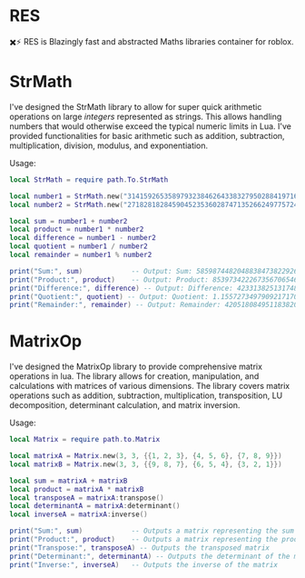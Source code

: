 # RES
✖️⚡ RES is Blazingly fast and abstracted Maths libraries container for roblox.

# StrMath
I've designed the StrMath library to allow for super quick arithmetic operations on large _integers_ represented as strings. This allows handling numbers that would otherwise exceed the typical numeric limits in Lua. I've provided functionalities for basic arithmetic such as addition, subtraction, multiplication, division, modulus, and exponentiation.

Usage:
```lua
local StrMath = require path.To.StrMath

local number1 = StrMath.new("31415926535897932384626433832795028841971693993751058209749445923078164062862089986280")
local number2 = StrMath.new("27182818284590452353602874713526624977572470936999595749669676277240766303535475945713")

local sum = number1 + number2
local product = number1 * number2
local difference = number1 - number2
local quotient = number1 / number2
local remainder = number1 % number2

print("Sum:", sum)            -- Output: Sum: 58598744820488384738229268546321653819544164930750653957419122200348930406408919972
print("Product:", product)    -- Output: Product: 8539734222673567065463550869546574495034888535765114961879601127067743044893204848617875072216249073013374895871952806582723184
print("Difference:", difference) -- Output: Difference: 42331382513174800431023590192684038762599230956815024588187847048406337253557137667
print("Quotient:", quotient) -- Output: Quotient: 1.15572734979092171709317072861359384154890420539925378682752234057380300685082454856
print("Remainder:", remainder) -- Output: Remainder: 42051808495118382020514540926987021367060802777631052526762208498189906616608558082
```

# MatrixOp
I've designed the MatrixOp library to provide comprehensive matrix operations in lua. The library allows for creation, manipulation, and calculations with matrices of various dimensions. The library covers matrix operations such as addition, subtraction, multiplication, transposition, LU decomposition, determinant calculation, and matrix inversion. 

Usage:
```lua
local Matrix = require path.to.Matrix

local matrixA = Matrix.new(3, 3, {{1, 2, 3}, {4, 5, 6}, {7, 8, 9}})
local matrixB = Matrix.new(3, 3, {{9, 8, 7}, {6, 5, 4}, {3, 2, 1}})

local sum = matrixA + matrixB
local product = matrixA * matrixB
local transposeA = matrixA:transpose()
local determinantA = matrixA:determinant()
local inverseA = matrixA:inverse()

print("Sum:", sum)            -- Outputs a matrix representing the sum
print("Product:", product)    -- Outputs a matrix representing the product
print("Transpose:", transposeA) -- Outputs the transposed matrix
print("Determinant:", determinantA) -- Outputs the determinant of the matrix
print("Inverse:", inverseA)   -- Outputs the inverse of the matrix
```
